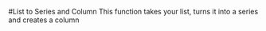 #List to Series and Column
This function takes your list, turns it into a series and
creates a column

 